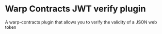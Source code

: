 # Warp Contracts JWT verify plugin
A warp-contracts plugin that allows you to verify the validity of a JSON web token
